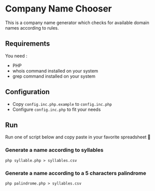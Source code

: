 # Company Name Chooser

This is a company name generator which checks for available domain names according to rules.

## Requirements

You need :

- PHP
- whois command installed on your system
- grep command installed on your system

## Configuration

- Copy `config.inc.php.example` to `config.inc.php`
- Configure `config.inc.php` to fit your needs

## Run

Run one of script below and copy paste in your favorite spreadsheet 🚀

### Generate a name according to syllables

```
php syllable.php > syllables.csv
```

### Generate a name according to a 5 characters palindrome

```
php palindrome.php > syllables.csv
```
